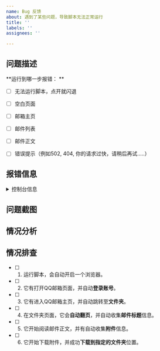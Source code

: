 ```yaml
---
name: Bug 反馈
about: 遇到了某些问题，导致脚本无法正常运行
title: ''
labels: ''
assignees: ''

---
```


<!-- 你具体遇到了什么错误？浏览器停留在哪个页面？这里原本应该做些什么功能？ -->

## 问题描述

**运行到哪一步报错： **
<!-- 报错时，浏览器页面停留在哪个页面。 -->
- [ ]  无法运行脚本，点开就闪退
- [ ]  空白页面
- [ ]  邮箱主页
- [ ]  邮件列表
- [ ]  邮件正文
- [ ]  错误提示（例如502, 404, 你的请求过快，请稍后再试.....）


## 报错信息 

<!-- 如果包含了报错信息，请以文本形式粘贴到这里 -->
<details><summary>控制台信息</summary>

粘贴到这里

</details>


## 问题截图

 <!-- 如果想附加截图，可以直接截图并粘贴到这里，Github 会自动上传照片。 -->


## 情况分析

<!-- 如果脚本这时候可以正常运行，它应该做些什么事情？ -->


## 情况排查
<!-- 提交Issues后，点击下方选项打勾 -->
- [ ] 1. 运行脚本，会自动开启一个浏览器。
- [ ] 2. 它有打开QQ邮箱页面，并自动**登录账号**。
- [ ] 3. 它有进入QQ邮箱主页，并自动跳转至**文件夹**。
- [ ] 4. 在文件夹页面，它会**自动翻页**，并自动收集**邮件标题**信息。
- [ ] 5. 它开始阅读邮件正文，并有自动收集**附件**信息。
- [ ] 6. 它开始下载附件，并成功**下载到指定的文件夹**位置。
